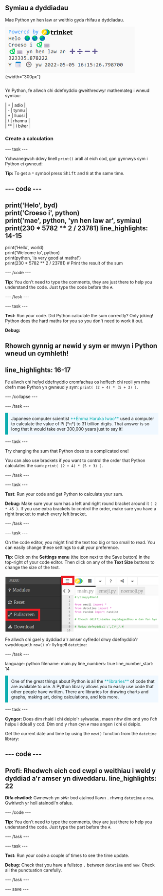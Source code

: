## Symiau a dyddiadau

<div style="display: flex; flex-wrap: wrap">
<div style="flex-basis: 200px; flex-grow: 1; margin-right: 15px;">
Mae Python yn hen law ar weithio gyda rhifau a dyddiadau.
</div>
<div>

![Yr ardal allbwn gyda phum llinell wedi'u printio yn dangos allbynnau symiau newydd a'r dyddiad cyfredol.](images/sums_dates.png){:width="300px"} 

</div>
</div>

Yn Python, fe allwch chi ddefnyddio gweithredwyr mathemateg i wneud symiau:

| + | adio |   
| - | tynnu |   
| * | lluosi |   
| / | rhannu |   
| ** | i bŵer |

### Create a calculation

--- task ---

Ychwanegwch ddwy linell `print()` arall at eich cod, gan gynnwys sym i Python ei gwneud:

**Tip:** To get a `*` symbol press <kbd>Shift</kbd> and <kbd>8</kbd> at the same time.

--- code ---
---
print('Helo', byd)   
print('Croeso i', python)   
print('mae', python, 'yn hen law ar', symiau)   
print(230 * 5782 ** 2 / 23781)
line_highlights: 14-15
---

print('Hello', world)   
print('Welcome to', python)   
print(python, 'is very good at maths!')   
print(230 * 5782 ** 2 / 23781)  # Print the result of the sum

--- /code ---

**Tip:** You don't need to type the comments, they are just there to help you understand the code. Just type the code before the `#`.

--- /task ---

--- task ---

**Test:** Run your code. Did Python calculate the sum correctly? Only joking! Python does the hard maths for you so you don't need to work it out.

**Debug:**

Rhowch gynnig ar newid y sym er mwyn i Python wneud un cymhleth!
---
line_highlights: 16-17
---

Fe allwch chi hefyd ddefnyddio cromfachau os hoffech chi reoli ym mha drefn mae Python yn gwneud y sym: `print( (2 + 4) * (5 + 3) )`.

--- /collapse ---

--- /task ---

<p style="border-left: solid; border-width:10px; border-color: #0faeb0; background-color: aliceblue; padding: 10px;">
Japanese computer scientist <span style="color: #0faeb0">**Emma Haruka Iwao**</span> used a computer to calculate the value of Pi (*π*) to 31 trillion digits. That answer is so long that it would take over 300,000 years just to say it! 
</p>

--- task ---

Try changing the sum that Python does to a complicated one!

You can also use brackets if you want to control the order that Python calculates the sum: `print( (2 + 4) * (5 + 3) )`.

--- /task ---

--- task ---

**Test:** Run your code and get Python to calculate your sum.

**Debug:** Make sure your sum has a left and right round bracket around it `( 2 * 45 )`. If you use extra brackets to control the order, make sure you have a right bracket to match every left bracket.

--- /task ---

--- task ---

On the code editor, you might find the text too big or too small to read. You can easily change these settings to suit your preference.

**Tip:** Click on the **Settings menu** (the icon next to the Save button) in the top-right of your code editor. Then click on any of the **Text Size** buttons to change the size of the text.

![The code editor with the settings menu expanded, to show the Colour Mode and Text Size options.](images/full_screen.png)

Fe allwch chi gael y dyddiad a'r amser cyfredol drwy ddefnyddio'r swyddogaeth `now()` o'r llyfrgell `datetime`:

--- /task ---

language: python filename: main.py line_numbers: true line_number_start: 14

<p style="border-left: solid; border-width:10px; border-color: #0faeb0; background-color: aliceblue; padding: 10px;">
One of the great things about Python is all the <span style="color: #0faeb0">**libraries**</span> of code that are available to use. A Python library allows you to easily use code that other people have written. There are libraries for drawing charts and graphs, making art, doing calculations, and lots more.
</p>

--- task ---

**Cyngor:** Does dim rhaid i chi deipio'r sylwadau, maen nhw dim ond yno i'ch helpu i ddeall y cod. Dim ond y rhan cyn `#` mae angen i chi ei deipio.

Get the current date and time by using the `now()` function from the `datetime` library:

--- code ---
---
**Profi:** Rhedwch eich cod cwpl o weithiau i weld y dyddiad a'r amser yn diweddaru.
line_highlights: 22
---

**Difa chwilod:** Gwnewch yn siŵr bod atalnod llawn `.` rhwng `datetime` a `now`. Gwiriwch yr holl atalnodi'n ofalus.

--- /code ---

**Tip:** You don't need to type the comments, they are just there to help you understand the code. Just type the part before the `#`.

--- /task ---

--- task ---

**Test:** Run your code a couple of times to see the time update.

**Debug:** Check that you have a fullstop `.` between `datetime` and `now`. Check all the punctuation carefully.

--- /task ---

--- save ---
